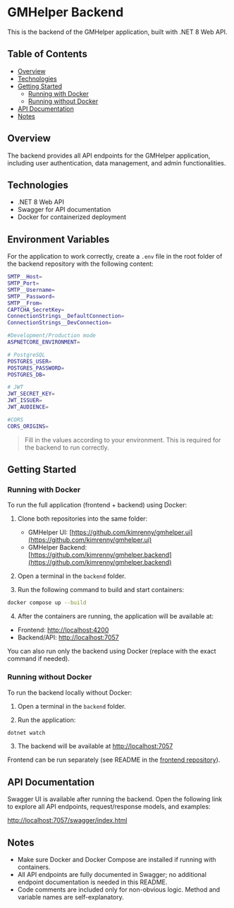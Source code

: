 # GMHelper Backend

This is the backend of the GMHelper application, built with .NET 8 Web API.

## Table of Contents
- [Overview](#overview)
- [Technologies](#technologies)
- [Getting Started](#getting-started)
  - [Running with Docker](#running-with-docker)
  - [Running without Docker](#running-without-docker)
- [API Documentation](#api-documentation)
- [Notes](#notes)

## Overview
The backend provides all API endpoints for the GMHelper application, including user authentication, data management, and admin functionalities.

## Technologies
- .NET 8 Web API
- Swagger for API documentation
- Docker for containerized deployment

## Environment Variables

For the application to work correctly, create a `.env` file in the root folder of the backend repository with the following content:
```bash
SMTP__Host=
SMTP_Port=
SMTP__Username=
SMTP__Password=
SMTP__From=
CAPTCHA_SecretKey=
ConnectionStrings__DefaultConnection=
ConnectionStrings__DevConnection=

#Development/Production mode
ASPNETCORE_ENVIRONMENT=

# PostgreSQL
POSTGRES_USER=
POSTGRES_PASSWORD=
POSTGRES_DB=

# JWT
JWT_SECRET_KEY=
JWT_ISSUER=
JWT_AUDIENCE=

#CORS
CORS_ORIGINS=
```

> Fill in the values according to your environment. This is required for the backend to run correctly.

## Getting Started

### Running with Docker
To run the full application (frontend + backend) using Docker:

1. Clone both repositories into the same folder:
   - GMHelper UI: [https://github.com/kimrenny/gmhelper.ui](https://github.com/kimrenny/gmhelper.ui)
   - GMHelper Backend: [https://github.com/kimrenny/gmhelper.backend](https://github.com/kimrenny/gmhelper.backend)

2. Open a terminal in the `backend` folder.

3. Run the following command to build and start containers:
```bash
docker compose up --build
```

4. After the containers are running, the application will be available at:
- Frontend: [http://localhost:4200](http://localhost:4200)
- Backend/API: [http://localhost:7057](http://localhost:7057)

You can also run only the backend using Docker (replace with the exact command if needed).

### Running without Docker
To run the backend locally without Docker:

1. Open a terminal in the `backend` folder.

2. Run the application:
```bash
dotnet watch
```

3. The backend will be available at [http://localhost:7057](http://localhost:7057)

Frontend can be run separately (see README in the [frontend repository](https://github.com/kimrenny/gmhelper.ui)).

## API Documentation
Swagger UI is available after running the backend. Open the following link to explore all API endpoints, request/response models, and examples:

[http://localhost:7057/swagger/index.html](http://localhost:7057/swagger/index.html)

## Notes
- Make sure Docker and Docker Compose are installed if running with containers.
- All API endpoints are fully documented in Swagger; no additional endpoint documentation is needed in this README.
- Code comments are included only for non-obvious logic. Method and variable names are self-explanatory.
